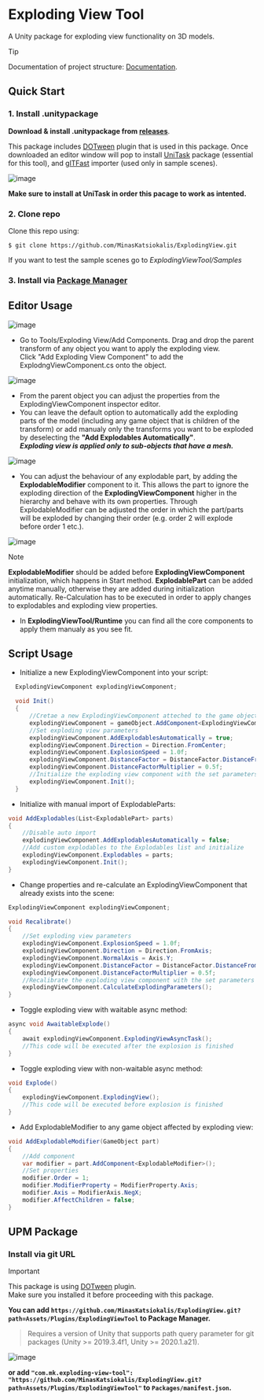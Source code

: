 # Exploding View Tool
A Unity package for exploding view functionality on 3D models.
> [!TIP]
> Documentation of project structure: [Documentation](https://minaskatsiokalis.github.io/exploding-view/documentation/html/index.html). <br>

## Quick Start
### 1. Install .unitypackage
**Download & install .unitypackage from [releases](https://github.com/MinasKatsiokalis/ExplodingView/releases)**.

This package includes [DOTween](https://assetstore.unity.com/packages/tools/animation/dotween-hotween-v2-27676#description) plugin that is used in this package.
Once downloaded an editor window will pop to install [UniTask](https://github.com/Cysharp/UniTask) package (essential for this tool), 
and [glTFast](https://docs.unity3d.com/Packages/com.unity.cloud.gltfast@6.4/manual/index.html) importer (used only in sample scenes).

![image](https://github.com/MinasKatsiokalis/ExplodingView/assets/9119948/40c65b83-f04e-48d0-854c-06cf762b3583)

**Make sure to install at UniTask in order this pacage to work as intented.**

### 2. Clone repo
Clone this repo using: 
```
$ git clone https://github.com/MinasKatsiokalis/ExplodingView.git
```
If you want to test the sample scenes go to *ExplodingViewTool/Samples*

### 3. Install via [Package Manager](https://github.com/MinasKatsiokalis/ExplodingView?tab=readme-ov-file#install-via-git-url) 

## Editor Usage
![image](https://github.com/MinasKatsiokalis/ExplodingView/assets/9119948/7cfb354a-0ce3-466c-a7ec-f7f2c6d96f64)

- Go to Tools/Exploding View/Add Components. Drag and drop the parent transform of any object you want to apply the exploding view.<br>
Click "Add Exploding View Component" to add the ExplodngViewComponent.cs onto the object.<br>

![image](https://github.com/MinasKatsiokalis/ExplodingView/assets/9119948/60f58452-d60e-47d8-a6ac-1aa61c35a0ae)

- From the parent object you can adjust the properties from the ExplodingViewComponent inspector editor.<br>
- You can leave the default option to automatically add the exploding parts of the model (including any game object that is children of the transform) or add manualy only the transforms you want to be exploded by deselecting the **"Add Explodables Automatically"**.<br>
***Exploding view is applied only to sub-objects that have a mesh.***
  
![image](https://github.com/MinasKatsiokalis/ExplodingView/assets/9119948/51a9343e-418e-49e1-a621-6cbb6b3a451e)

- You can adjust the behaviour of any explodable part, by adding the **ExplodableModifier** component to it. This allows the part to ignore the exploding direction of the **ExplodingViewComponent** higher in the hierarchy and behave with its own properties. Through ExplodableModifier can be adjusted the order in which the part/parts will be exploded by changing their order (e.g. order 2 will explode before order 1 etc.).

![image](https://github.com/MinasKatsiokalis/ExplodingView/assets/9119948/d862e102-236e-4834-bd97-a7999ead4d4f)

> [!NOTE]
> **ExplodableModifier** should be added before **ExplodingViewComponent** initialization, which happens in Start method.
> **ExplodablePart** can be added anytime manually, otherwise they are added during initialization automatically.
> Re-Calculation has to be executed in order to apply changes to explodables and exploding view properties.   
- In **ExplodingViewTool/Runtime** you can find all the core components to apply them manualy as you see fit.

## Script Usage
- Initialize a new ExplodingViewComponent into your script:
```C#
  ExplodingViewComponent explodingViewComponent;

  void Init()
  {
      //Cretae a new ExplodingViewComponent atteched to the game object
      explodingViewComponent = gameObject.AddComponent<ExplodingViewComponent>();
      //Set exploding view parameters
      explodingViewComponent.AddExplodablesAutomatically = true;
      explodingViewComponent.Direction = Direction.FromCenter;
      explodingViewComponent.ExplosionSpeed = 1.0f;
      explodingViewComponent.DistanceFactor = DistanceFactor.DistanceFromCenter;
      explodingViewComponent.DistanceFactorMultiplier = 0.5f;
      //Initialize the exploding view component with the set parameters
      explodingViewComponent.Init();
  }
```
- Initialize with manual import of ExplodableParts:
```C#
void AddExplodables(List<ExplodablePart> parts)
{
    //Disable auto import
    explodingViewComponent.AddExplodablesAutomatically = false;
    //Add custom explodables to the Explodables list and initialize
    explodingViewComponent.Explodables = parts;
    explodingViewComponent.Init();
}
```
- Change properties and re-calculate an ExplodingViewComponent that already exists into the scene:
```C#
ExplodingViewComponent explodingViewComponent;

void Recalibrate()
{   
    //Set exploding view parameters
    explodingViewComponent.ExplosionSpeed = 1.0f;
    explodingViewComponent.Direction = Direction.FromAxis;
    explodingViewComponent.NormalAxis = Axis.Y;
    explodingViewComponent.DistanceFactor = DistanceFactor.DistanceFromProjectionPoint;
    explodingViewComponent.DistanceFactorMultiplier = 0.5f;
    //Recalibrate the exploding view component with the set parameters
    explodingViewComponent.CalculateExplodingParameters();
}
```
- Toggle exploding view with waitable async method:
```C#
async void AwaitableExplode()
{   
    await explodingViewComponent.ExplodingViewAsyncTask();
    //This code will be executed after the explosion is finished
}
```
- Toggle exploding view with non-waitable async method:
```C#
void Explode()
{
    explodingViewComponent.ExplodingView();
    //This code will be executed before explosion is finished
}
```
- Add ExplodableModifier to any game object affected by exploding view:
```C#
void AddExplodableModifier(GameObject part)
{
    //Add component
    var modifier = part.AddComponent<ExplodableModifier>();
    //Set properties
    modifier.Order = 1;
    modifier.ModifierProperty = ModifierProperty.Axis;
    modifier.Axis = ModifierAxis.NegX;
    modifier.AffectChildren = false;
}
```

## UPM Package
### Install via git URL

> [!IMPORTANT]
> This package is using [DOTween](https://assetstore.unity.com/packages/tools/animation/dotween-hotween-v2-27676#description) plugin.<br>
> Make sure you installed it before proceeding with this package.

**You can add `https://github.com/MinasKatsiokalis/ExplodingView.git?path=Assets/Plugins/ExplodingViewTool` to Package Manager.**
> Requires a version of Unity that supports path query parameter for git packages (Unity >= 2019.3.4f1, Unity >= 2020.1.a21).

![image](https://user-images.githubusercontent.com/46207/79450714-3aadd100-8020-11ea-8aae-b8d87fc4d7be.png)

**or add `"com.mk.exploding-view-tool": "https://github.com/MinasKatsiokalis/ExplodingView.git?path=Assets/Plugins/ExplodingViewTool"` to `Packages/manifest.json`.**
